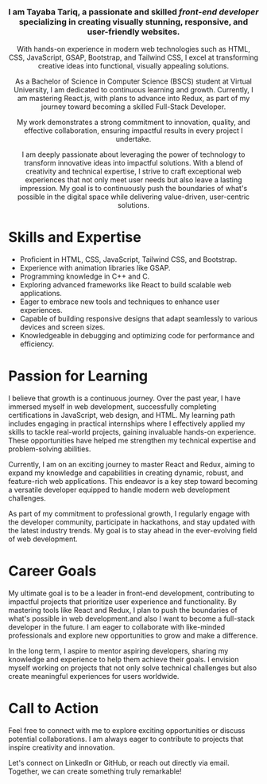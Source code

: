 <div align="center">
    <h3>I am Tayaba Tariq, a passionate and skilled <i>front-end developer </i>specializing in creating visually stunning, responsive, and user-friendly websites.</h3>
    <p>
      With hands-on experience in modern web technologies such as HTML, CSS, JavaScript, GSAP, Bootstrap, and Tailwind CSS, I excel at transforming creative ideas into functional, visually appealing solutions.

As a Bachelor of Science in Computer Science (BSCS) student at Virtual University, I am dedicated to continuous learning and growth. Currently, I am mastering React.js, with plans to advance into Redux, as part of my journey toward becoming a skilled Full-Stack Developer.

My work demonstrates a strong commitment to innovation, quality, and effective collaboration, ensuring impactful results in every project I undertake.
    </p>
    <p>
       I am deeply passionate about leveraging the power of technology to transform innovative ideas into impactful solutions. With a blend of creativity and technical expertise, I strive to craft exceptional web experiences that not only meet user needs but also leave a lasting impression. My goal is to continuously push the boundaries of what's possible in the digital space while delivering value-driven, user-centric solutions.
    </p>
</div>

<div>
    <h1>Skills and Expertise</h1>
    <ul>
        <li>Proficient in HTML, CSS, JavaScript, Tailwind CSS, and Bootstrap.</li>
        <li>Experience with animation libraries like GSAP.</li>
        <li>Programming knowledge in C++ and C.</li>
        <li>Exploring advanced frameworks like React to build scalable web applications.</li>
        <li>Eager to embrace new tools and techniques to enhance user experiences.</li>
        <li>Capable of building responsive designs that adapt seamlessly to various devices and screen sizes.</li>
        <li>Knowledgeable in debugging and optimizing code for performance and efficiency.</li>
    </ul>
</div>

<div>
    <h1>Passion for Learning</h1>
    <p>
        I believe that growth is a continuous journey. Over the past year, I have immersed myself in web development, successfully completing certifications in JavaScript, web design, and HTML. 
        My learning path includes engaging in practical internships where I effectively applied my skills to tackle real-world projects, gaining invaluable hands-on experience. These opportunities have helped me strengthen my technical expertise and problem-solving abilities.
        
Currently, I am on an exciting journey to master React and Redux, aiming to expand my knowledge and capabilities in creating dynamic, robust, and feature-rich web applications. This endeavor is a key step toward becoming a versatile developer equipped to handle modern web development challenges.
    </p>
    <p>
        As part of my commitment to professional growth, I regularly engage with the developer community, participate in hackathons, and stay updated with the latest industry trends. 
        My goal is to stay ahead in the ever-evolving field of web development.
    </p>
</div>

<div>
    <h1>Career Goals</h1>
    <p>
        My ultimate goal is to be a leader in front-end development, contributing to impactful projects that prioritize user experience and functionality. 
        By mastering tools like React and Redux, I plan to push the boundaries of what's possible in web development.and also I want to become a full-stack developer in the future. 
        I am eager to collaborate with like-minded professionals and explore new opportunities to grow and make a difference.
    </p>
    <p>
        In the long term, I aspire to mentor aspiring developers, sharing my knowledge and experience to help them achieve their goals. 
        I envision myself working on projects that not only solve technical challenges but also create meaningful experiences for users worldwide.
    </p>
</div>

<div>
    <h1>Call to Action</h1>
    <p>
        Feel free to connect with me to explore exciting opportunities or discuss potential collaborations. 
        I am always eager to contribute to projects that inspire creativity and innovation.
    </p>
    <p>
        Let's connect on LinkedIn or GitHub, or reach out directly via email. Together, we can create something truly remarkable!
    </p>
</div>
